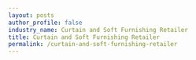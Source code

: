 ```yaml
---
layout: posts 
author_profile: false 
industry_name: Curtain and Soft Furnishing Retailer
title: Curtain and Soft Furnishing Retailer
permalink: /curtain-and-soft-furnishing-retailer
---
```

